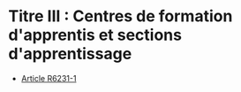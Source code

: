 # Titre III : Centres de formation d'apprentis et sections d'apprentissage 

* [Article R6231-1](./LEGIARTI000018523848.md)
